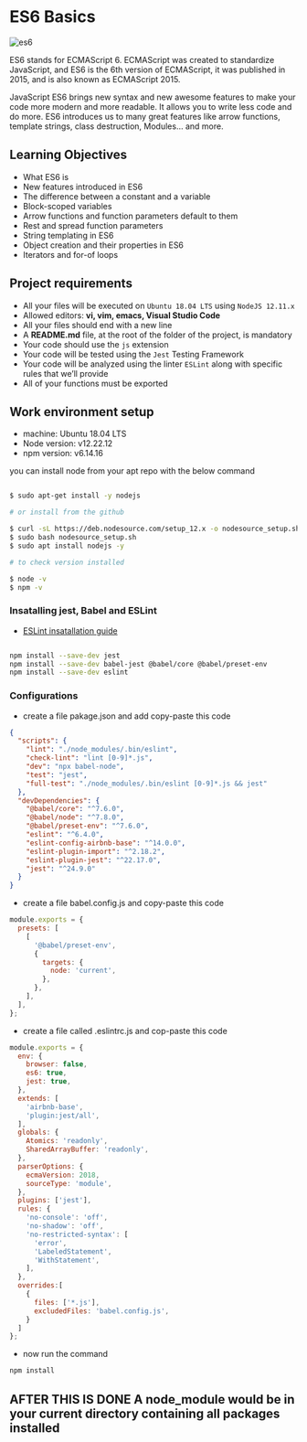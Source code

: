 # ES6 Basics

![es6](https://res.cloudinary.com/practicaldev/image/fetch/s--3uACPZfr--/c_imagga_scale,f_auto,fl_progressive,h_420,q_auto,w_1000/https://dev-to-uploads.s3.amazonaws.com/i/398a310kjdiv647cld1y.jpg)

ES6 stands for ECMAScript 6. ECMAScript was created to standardize JavaScript, and ES6 is the 6th version of ECMAScript, it was published in 2015, and is also known as ECMAScript 2015.

JavaScript ES6 brings new syntax and new awesome features to make your code more modern and more readable. It allows you to write less code and do more. ES6 introduces us to many great features like arrow functions, template strings, class destruction, Modules… and more.

## Learning Objectives

- What ES6 is
- New features introduced in ES6
- The difference between a constant and a variable
- Block-scoped variables
- Arrow functions and function parameters default to them
- Rest and spread function parameters
- String templating in ES6
- Object creation and their properties in ES6
- Iterators and for-of loops

## Project requirements

- All your files will be executed on `Ubuntu 18.04 LTS` using `NodeJS 12.11.x`
- Allowed editors: __vi, vim, emacs, Visual Studio Code__
- All your files should end with a new line
- A __README.md__ file, at the root of the folder of the project, is mandatory
- Your code should use the `js` extension
- Your code will be tested using the `Jest` Testing Framework
- Your code will be analyzed using the linter `ESLint` along with specific rules that we’ll provide
- All of your functions must be exported

## Work environment setup

- machine: Ubuntu 18.04 LTS
- Node version: v12.22.12
- npm version: v6.14.16

you can install node from your apt repo with the below command

```bash

$ sudo apt-get install -y nodejs

# or install from the github

$ curl -sL https://deb.nodesource.com/setup_12.x -o nodesource_setup.sh
$ sudo bash nodesource_setup.sh
$ sudo apt install nodejs -y

# to check version installed

$ node -v
$ npm -v
```

### Insatalling jest, Babel and ESLint

- [ESLint insatallation guide](https://eslint.org/docs/latest/use/getting-started)

```bash

npm install --save-dev jest
npm install --save-dev babel-jest @babel/core @babel/preset-env
npm install --save-dev eslint

```

### Configurations

- create a file pakage.json and add copy-paste this code

```json
{
  "scripts": {
    "lint": "./node_modules/.bin/eslint",
    "check-lint": "lint [0-9]*.js",
    "dev": "npx babel-node",
    "test": "jest",
    "full-test": "./node_modules/.bin/eslint [0-9]*.js && jest"
  },
  "devDependencies": {
    "@babel/core": "^7.6.0",
    "@babel/node": "^7.8.0",
    "@babel/preset-env": "^7.6.0",
    "eslint": "^6.4.0",
    "eslint-config-airbnb-base": "^14.0.0",
    "eslint-plugin-import": "^2.18.2",
    "eslint-plugin-jest": "^22.17.0",
    "jest": "^24.9.0"
  }
}
```

- create a file babel.config.js and copy-paste this code

```js
module.exports = {
  presets: [
    [
      '@babel/preset-env',
      {
        targets: {
          node: 'current',
        },
      },
    ],
  ],
};
```

- create a file called .eslintrc.js and cop-paste this code

```js
module.exports = {
  env: {
    browser: false,
    es6: true,
    jest: true,
  },
  extends: [
    'airbnb-base',
    'plugin:jest/all',
  ],
  globals: {
    Atomics: 'readonly',
    SharedArrayBuffer: 'readonly',
  },
  parserOptions: {
    ecmaVersion: 2018,
    sourceType: 'module',
  },
  plugins: ['jest'],
  rules: {
    'no-console': 'off',
    'no-shadow': 'off',
    'no-restricted-syntax': [
      'error',
      'LabeledStatement',
      'WithStatement',
    ],
  },
  overrides:[
    {
      files: ['*.js'],
      excludedFiles: 'babel.config.js',
    }
  ]
};
```

- now run the command

```bash
npm install
```

## AFTER THIS IS DONE A node_module would be in your current directory containing all packages installed
